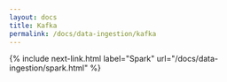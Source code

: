 ```yaml
---
layout: docs
title: Kafka
permalink: /docs/data-ingestion/kafka
---
```


{% include next-link.html label="Spark" url="/docs/data-ingestion/spark.html" %}
